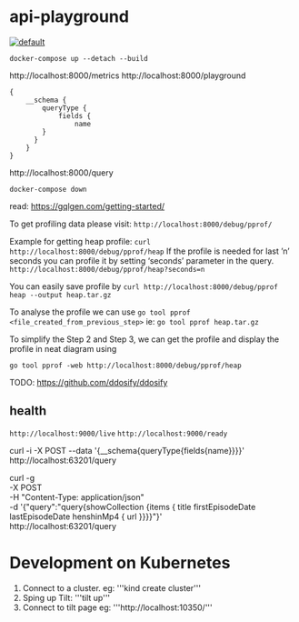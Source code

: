 # api-playground
[![default](https://github.com/pampatzoglou/api/actions/workflows/default.yaml/badge.svg)](https://github.com/pampatzoglou/api/actions/workflows/default.yaml)

`docker-compose up --detach --build`

http://localhost:8000/metrics
http://localhost:8000/playground

```
{
	__schema {
		queryType {
			fields {
				name
		}
	  }
	}
}
```

http://localhost:8000/query

`docker-compose down`


read: https://gqlgen.com/getting-started/

To get profiling data please visit: `http://localhost:8000/debug/pprof/`

Example for getting heap profile: `curl http://localhost:8000/debug/pprof/heap`
If the profile is needed for last ’n’ seconds you can profile it by setting ‘seconds’ parameter in the query.
`http://localhost:8000/debug/pprof/heap?seconds=n`

You can easily save profile by `curl http://localhost:8000/debug/pprof heap --output heap.tar.gz`

To analyse the profile we can use `go tool pprof <file_created_from_previous_step>`
ie: `go tool pprof heap.tar.gz`

To simplify the Step 2 and Step 3, we can get the profile and display the profile in neat diagram using

`go tool pprof -web http://localhost:8000/debug/pprof/heap`

TODO: https://github.com/ddosify/ddosify

## health
`http://localhost:9000/live`
`http://localhost:9000/ready`


curl -i -X POST --data '{__schema{queryType{fields{name}}}}' http://localhost:63201/query

curl -g \
	 -X POST \
	 -H "Content-Type: application/json" \
	 -d '{"query":"query{showCollection {items { title firstEpisodeDate lastEpisodeDate henshinMp4 { url }}}}"}' \
	 http://localhost:63201/query

# Development on Kubernetes
1. Connect to a cluster. eg: '''kind create cluster'''
2. Sping up Tilt: '''tilt up'''
3. Connect to tilt page eg: '''http://localhost:10350/'''
